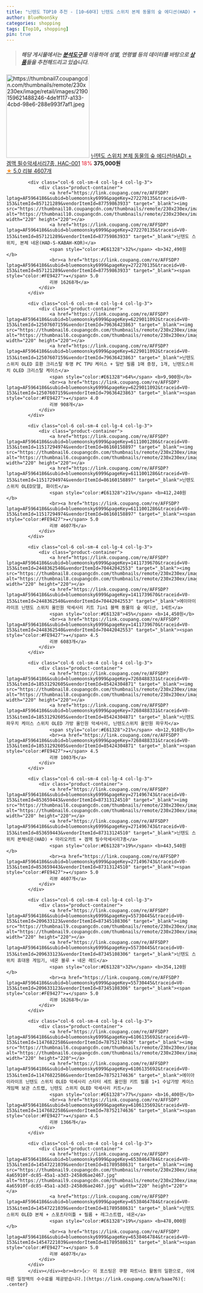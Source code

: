 ```yaml
---
title: "닌텐도 TOP10 추천 - [10~60대] 닌텐도 스위치 본체 동물의 숲 에디션(HAD) + 겜맥 필수악세서리7종, HAC-001"
author: BlueMoonSky
categories: shopping
tags: [Top10, shopping]
pin: true
---
```


> ##### 해당 게시물에서는 [**분석도구**](https://itemscout.io/)를 이용하여 **성별**, **연령별** 등의 데이터를 바탕으로 [**상품**](https://link.coupang.com/a/baae76)들을 추천해드리고 있습니다.
<div class="container"><div class="row">
            <div class="col-6 col-sm-4 col-lg-4 col-lg-3">
                <div class="product-container">
                    <a href="https://link.coupang.com/re/AFFSDP?lptag=AF5964186&subid=bluemoonsky6999&pageKey=6516738108&traceid=V0-153&itemId=14419119161&vendorItemId=81662994366" target="_blank"><img src="https://thumbnail7.coupangcdn.com/thumbnails/remote/230x230ex/image/retail/images/2190159621488246-4de1f117-a133-4cbd-98e6-288e993f7af1.jpeg" alt="https://thumbnail7.coupangcdn.com/thumbnails/remote/230x230ex/image/retail/images/2190159621488246-4de1f117-a133-4cbd-98e6-288e993f7af1.jpeg" width="220" height="220"></a>
                    <a href="https://link.coupang.com/re/AFFSDP?lptag=AF5964186&subid=bluemoonsky6999&pageKey=6516738108&traceid=V0-153&itemId=14419119161&vendorItemId=81662994366" target="_blank">닌텐도 스위치 본체 동물의 숲 에디션(HAD) + 겜맥 필수악세서리7종, HAC-001</a>
                    <span style="color:#E61328">18%</span> <b>375,000원</b>
                    <br><a href="https://link.coupang.com/re/AFFSDP?lptag=AF5964186&subid=bluemoonsky6999&pageKey=6516738108&traceid=V0-153&itemId=14419119161&vendorItemId=81662994366" target="_blank"><span style="color:#FE9427">★</span> 5.0
                    리뷰 4607개</a>
                </div>
            </div>
            
            <div class="col-6 col-sm-4 col-lg-4 col-lg-3">
                <div class="product-container">
                    <a href="https://link.coupang.com/re/AFFSDP?lptag=AF5964186&subid=bluemoonsky6999&pageKey=272270135&traceid=V0-153&itemId=857121289&vendorItemId=87759863933" target="_blank"><img src="https://thumbnail10.coupangcdn.com/thumbnails/remote/230x230ex/image/vendor_inventory/8120/9014e5f30a80840af9882915919c3d11abd264534683b4d9cd4684cb9b53.jpg" alt="https://thumbnail10.coupangcdn.com/thumbnails/remote/230x230ex/image/vendor_inventory/8120/9014e5f30a80840af9882915919c3d11abd264534683b4d9cd4684cb9b53.jpg" width="220" height="220"></a>
                    <a href="https://link.coupang.com/re/AFFSDP?lptag=AF5964186&subid=bluemoonsky6999&pageKey=272270135&traceid=V0-153&itemId=857121289&vendorItemId=87759863933" target="_blank">닌텐도 스위치, 본체 네온(HAD-S-KABAH-KOR)</a>
                    <span style="color:#E61328">32%</span> <b>342,490원</b>
                    <br><a href="https://link.coupang.com/re/AFFSDP?lptag=AF5964186&subid=bluemoonsky6999&pageKey=272270135&traceid=V0-153&itemId=857121289&vendorItemId=87759863933" target="_blank"><span style="color:#FE9427">★</span> 5.0
                    리뷰 16268개</a>
                </div>
            </div>
            
            <div class="col-6 col-sm-4 col-lg-4 col-lg-3">
                <div class="product-container">
                    <a href="https://link.coupang.com/re/AFFSDP?lptag=AF5964186&subid=bluemoonsky6999&pageKey=6229011092&traceid=V0-153&itemId=12507607159&vendorItemId=79636423863" target="_blank"><img src="https://thumbnail6.coupangcdn.com/thumbnails/remote/230x230ex/image/vendor_inventory/b8c5/41493f8ea924bd8f3cd181ada1c5fe58930cd820eae4666e797ee7c8ddc5.jpg" alt="https://thumbnail6.coupangcdn.com/thumbnails/remote/230x230ex/image/vendor_inventory/b8c5/41493f8ea924bd8f3cd181ada1c5fe58930cd820eae4666e797ee7c8ddc5.jpg" width="220" height="220"></a>
                    <a href="https://link.coupang.com/re/AFFSDP?lptag=AF5964186&subid=bluemoonsky6999&pageKey=6229011092&traceid=V0-153&itemId=12507607159&vendorItemId=79636423863" target="_blank">닌텐도 스위치 OLED 호환 크리스탈 투명 PC TPU 케이스 + 일반 필름 1매 증정, 1개, 닌텐도스위치 OLED 크리스탈 케이스</a>
                    <span style="color:#E61328">64%</span> <b>9,900원</b>
                    <br><a href="https://link.coupang.com/re/AFFSDP?lptag=AF5964186&subid=bluemoonsky6999&pageKey=6229011092&traceid=V0-153&itemId=12507607159&vendorItemId=79636423863" target="_blank"><span style="color:#FE9427">★</span> 4.0
                    리뷰 908개</a>
                </div>
            </div>
            
            <div class="col-6 col-sm-4 col-lg-4 col-lg-3">
                <div class="product-container">
                    <a href="https://link.coupang.com/re/AFFSDP?lptag=AF5964186&subid=bluemoonsky6999&pageKey=6111001286&traceid=V0-153&itemId=11517294974&vendorItemId=86160158897" target="_blank"><img src="https://thumbnail6.coupangcdn.com/thumbnails/remote/230x230ex/image/vendor_inventory/b392/fdcd1ff09f1c0f741a84e60d246909e3518881182fad9a61320619462967.jpg" alt="https://thumbnail6.coupangcdn.com/thumbnails/remote/230x230ex/image/vendor_inventory/b392/fdcd1ff09f1c0f741a84e60d246909e3518881182fad9a61320619462967.jpg" width="220" height="220"></a>
                    <a href="https://link.coupang.com/re/AFFSDP?lptag=AF5964186&subid=bluemoonsky6999&pageKey=6111001286&traceid=V0-153&itemId=11517294974&vendorItemId=86160158897" target="_blank">닌텐도 스위치 OLED모델, 화이트</a>
                    <span style="color:#E61328">21%</span> <b>412,240원</b>
                    <br><a href="https://link.coupang.com/re/AFFSDP?lptag=AF5964186&subid=bluemoonsky6999&pageKey=6111001286&traceid=V0-153&itemId=11517294974&vendorItemId=86160158897" target="_blank"><span style="color:#FE9427">★</span> 5.0
                    리뷰 4607개</a>
                </div>
            </div>
            
            <div class="col-6 col-sm-4 col-lg-4 col-lg-3">
                <div class="product-container">
                    <a href="https://link.coupang.com/re/AFFSDP?lptag=AF5964186&subid=bluemoonsky6999&pageKey=1411739670&traceid=V0-153&itemId=2448362540&vendorItemId=70442042553" target="_blank"><img src="https://thumbnail8.coupangcdn.com/thumbnails/remote/230x230ex/image/vendor_inventory/9520/141ad7cc4ec2ebef772e2e84f2d3131e887d6c64f5fc17e1f2d09897208a.jpg" alt="https://thumbnail8.coupangcdn.com/thumbnails/remote/230x230ex/image/vendor_inventory/9520/141ad7cc4ec2ebef772e2e84f2d3131e887d6c64f5fc17e1f2d09897208a.jpg" width="220" height="220"></a>
                    <a href="https://link.coupang.com/re/AFFSDP?lptag=AF5964186&subid=bluemoonsky6999&pageKey=1411739670&traceid=V0-153&itemId=2448362540&vendorItemId=70442042553" target="_blank">에이아이라이프 닌텐도 스위치 올인원 악세사리 키트 7in1 블랙 동물의 숲 에디션, 1세트</a>
                    <span style="color:#E61328">45%</span> <b>14,450원</b>
                    <br><a href="https://link.coupang.com/re/AFFSDP?lptag=AF5964186&subid=bluemoonsky6999&pageKey=1411739670&traceid=V0-153&itemId=2448362540&vendorItemId=70442042553" target="_blank"><span style="color:#FE9427">★</span> 4.5
                    리뷰 6083개</a>
                </div>
            </div>
            
            <div class="col-6 col-sm-4 col-lg-4 col-lg-3">
                <div class="product-container">
                    <a href="https://link.coupang.com/re/AFFSDP?lptag=AF5964186&subid=bluemoonsky6999&pageKey=7268488331&traceid=V0-153&itemId=18531292605&vendorItemId=85424304871" target="_blank"><img src="https://thumbnail8.coupangcdn.com/thumbnails/remote/230x230ex/image/vendor_inventory/1bec/7ce7bfaf0e0d2a988f2343d65e30ec689f1afd1b4aafe936ecb9fc39ec5c.jpg" alt="https://thumbnail8.coupangcdn.com/thumbnails/remote/230x230ex/image/vendor_inventory/1bec/7ce7bfaf0e0d2a988f2343d65e30ec689f1afd1b4aafe936ecb9fc39ec5c.jpg" width="220" height="220"></a>
                    <a href="https://link.coupang.com/re/AFFSDP?lptag=AF5964186&subid=bluemoonsky6999&pageKey=7268488331&traceid=V0-153&itemId=18531292605&vendorItemId=85424304871" target="_blank">닌텐도 파우치 케이스 스위치 OLED 가방 올인원 악세사리, 닌텐도스위치 올인원 파우치</a>
                    <span style="color:#E61328">21%</span> <b>12,910원</b>
                    <br><a href="https://link.coupang.com/re/AFFSDP?lptag=AF5964186&subid=bluemoonsky6999&pageKey=7268488331&traceid=V0-153&itemId=18531292605&vendorItemId=85424304871" target="_blank"><span style="color:#FE9427">★</span> 4.5
                    리뷰 1003개</a>
                </div>
            </div>
            
            <div class="col-6 col-sm-4 col-lg-4 col-lg-3">
                <div class="product-container">
                    <a href="https://link.coupang.com/re/AFFSDP?lptag=AF5964186&subid=bluemoonsky6999&pageKey=271496743&traceid=V0-153&itemId=853659443&vendorItemId=87313124510" target="_blank"><img src="https://thumbnail6.coupangcdn.com/thumbnails/remote/230x230ex/image/vendor_inventory/3bfc/5372007abb6c08d9b023d8c5150312e59ef1a5354bff2d424bb25aa21754.png" alt="https://thumbnail6.coupangcdn.com/thumbnails/remote/230x230ex/image/vendor_inventory/3bfc/5372007abb6c08d9b023d8c5150312e59ef1a5354bff2d424bb25aa21754.png" width="220" height="220"></a>
                    <a href="https://link.coupang.com/re/AFFSDP?lptag=AF5964186&subid=bluemoonsky6999&pageKey=271496743&traceid=V0-153&itemId=853659443&vendorItemId=87313124510" target="_blank">닌텐도 스위치 본체네온(HAD) + 마리오카트 + 겜맥 필수악세서리7종</a>
                    <span style="color:#E61328">19%</span> <b>443,540원</b>
                    <br><a href="https://link.coupang.com/re/AFFSDP?lptag=AF5964186&subid=bluemoonsky6999&pageKey=271496743&traceid=V0-153&itemId=853659443&vendorItemId=87313124510" target="_blank"><span style="color:#FE9427">★</span> 5.0
                    리뷰 4607개</a>
                </div>
            </div>
            
            <div class="col-6 col-sm-4 col-lg-4 col-lg-3">
                <div class="product-container">
                    <a href="https://link.coupang.com/re/AFFSDP?lptag=AF5964186&subid=bluemoonsky6999&pageKey=55730445&traceid=V0-153&itemId=209633123&vendorItemId=87345108306" target="_blank"><img src="https://thumbnail9.coupangcdn.com/thumbnails/remote/230x230ex/image/vendor_inventory/cbab/48abebb7513707977b61ebb248cd7ada419f96720423f2b54a55b3cc3318.jpg" alt="https://thumbnail9.coupangcdn.com/thumbnails/remote/230x230ex/image/vendor_inventory/cbab/48abebb7513707977b61ebb248cd7ada419f96720423f2b54a55b3cc3318.jpg" width="220" height="220"></a>
                    <a href="https://link.coupang.com/re/AFFSDP?lptag=AF5964186&subid=bluemoonsky6999&pageKey=55730445&traceid=V0-153&itemId=209633123&vendorItemId=87345108306" target="_blank">닌텐도 스위치 휴대용 게임기, 네온 블루 + 네온 레드</a>
                    <span style="color:#E61328">32%</span> <b>354,120원</b>
                    <br><a href="https://link.coupang.com/re/AFFSDP?lptag=AF5964186&subid=bluemoonsky6999&pageKey=55730445&traceid=V0-153&itemId=209633123&vendorItemId=87345108306" target="_blank"><span style="color:#FE9427">★</span> 5.0
                    리뷰 16268개</a>
                </div>
            </div>
            
            <div class="col-6 col-sm-4 col-lg-4 col-lg-3">
                <div class="product-container">
                    <a href="https://link.coupang.com/re/AFFSDP?lptag=AF5964186&subid=bluemoonsky6999&pageKey=6106135692&traceid=V0-153&itemId=11476822586&vendorItemId=78752174636" target="_blank"><img src="https://thumbnail6.coupangcdn.com/thumbnails/remote/230x230ex/image/vendor_inventory/9010/bff63af91565d680f0e3d30969546e0adcc99f216b6dce205cf93286753d.jpg" alt="https://thumbnail6.coupangcdn.com/thumbnails/remote/230x230ex/image/vendor_inventory/9010/bff63af91565d680f0e3d30969546e0adcc99f216b6dce205cf93286753d.jpg" width="220" height="220"></a>
                    <a href="https://link.coupang.com/re/AFFSDP?lptag=AF5964186&subid=bluemoonsky6999&pageKey=6106135692&traceid=V0-153&itemId=11476822586&vendorItemId=78752174636" target="_blank">에이아이라이프 닌텐도 스위치 OLED 악세사리 스타터 세트 올인원 키트 필름 1+1 수납가방 케이스 게임팩 보관 스트랩, 닌텐도 스위치 OLED 악세사리 키트</a>
                    <span style="color:#E61328">77%</span> <b>16,400원</b>
                    <br><a href="https://link.coupang.com/re/AFFSDP?lptag=AF5964186&subid=bluemoonsky6999&pageKey=6106135692&traceid=V0-153&itemId=11476822586&vendorItemId=78752174636" target="_blank"><span style="color:#FE9427">★</span> 4.5
                    리뷰 1366개</a>
                </div>
            </div>
            
            <div class="col-6 col-sm-4 col-lg-4 col-lg-3">
                <div class="product-container">
                    <a href="https://link.coupang.com/re/AFFSDP?lptag=AF5964186&subid=bluemoonsky6999&pageKey=6538464784&traceid=V0-153&itemId=14547221039&vendorItemId=81789588631" target="_blank"><img src="https://thumbnail9.coupangcdn.com/thumbnails/remote/230x230ex/image/retail/images/1227030600683283-4a65910f-dc85-45a1-a3d3-2458d6ae2467.jpg" alt="https://thumbnail9.coupangcdn.com/thumbnails/remote/230x230ex/image/retail/images/1227030600683283-4a65910f-dc85-45a1-a3d3-2458d6ae2467.jpg" width="220" height="220"></a>
                    <a href="https://link.coupang.com/re/AFFSDP?lptag=AF5964186&subid=bluemoonsky6999&pageKey=6538464784&traceid=V0-153&itemId=14547221039&vendorItemId=81789588631" target="_blank">닌텐도 스위치 OLED 본체 + 스포츠타이틀 + 필름 + 레그스트랩, 네온</a>
                    <span style="color:#E61328">19%</span> <b>478,000원</b>
                    <br><a href="https://link.coupang.com/re/AFFSDP?lptag=AF5964186&subid=bluemoonsky6999&pageKey=6538464784&traceid=V0-153&itemId=14547221039&vendorItemId=81789588631" target="_blank"><span style="color:#FE9427">★</span> 5.0
                    리뷰 4607개</a>
                </div>
            </div>
            </div></div><br><br>[👉 이 포스팅은 쿠팡 파트너스 활동의 일환으로, 이에 따른 일정액의 수수료를 제공받습니다.](https://link.coupang.com/a/baae76){: .center}
